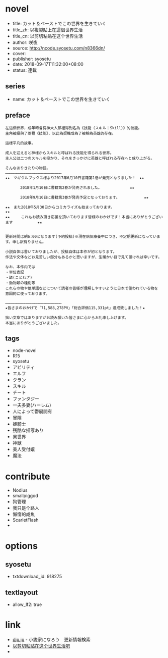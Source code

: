 # novel

- title: カット＆ペーストでこの世界を生きていく
- title_zh: 以複製貼上在這個世界生活
- title_cn: 以剪切粘贴在这个世界生活
- author: 咲夜
- source: http://ncode.syosetu.com/n8366dn/
- cover:
- publisher: syosetu
- date: 2018-09-17T11:32:00+08:00
- status: 連載

## series

- name: カット＆ペーストでこの世界を生きていく

## preface


```
在這個世界，成年時會從神大人那裡得到名為《技能（スキル｜Skill）》的技能。
主角被授與了兩種《技能》，以此為契機成為了被稱為英雄的存在。

這樣平凡的故事。

成人を迎えると神様からスキルと呼ばれる技能を得られる世界。
主人公は二つのスキルを授かり、それをきっかけに英雄と呼ばれる存在へと成り上がる。

そんなありきたりの物語。
…………………………………………………………………
★★　ツギクルブックス様より2017年6月10日書籍第1巻が発売となりました！　★★

　　　　2018年1月10日に書籍第2巻が発売されました。　　　　　　　　★★

　　　　2018年9月10日に書籍第3巻が発売予定となっております。　　　　　　　★★

★★　また2018年5月30日からコミカライズも始まっております。
★★
★★　　　これもお読み頂き応援を頂いております皆様のおかげです！本当にありがとうございます　　　　　　 ★★


更新時間は朝6:00となります(予約投稿)※現在病気療養中につき、不定期更新になっています。申し訳有りません。

小説自体は書いておりましたが、投稿自体は本作が初となります。
作法や文体などお見苦しい部分もあるかと思いますが、生暖かい目で見て頂ければ幸いです。

なお、本作内では
・単位表記
・諺(ことわざ)
・動物類の種別等
これらの物や他単語などについて読者の皆様が理解しやすいように日本で使われている物を
意図的に使っております。

…………………………………………………………………
★皆さまのおかげで「71,588,278PV」「総合評価115,331pt」達成致しました！★

拙い文章ではありますがお読み頂いた皆さまに心からお礼申し上げます。
本当にありがとうございました。
```

## tags

- node-novel
- R15
- syosetu
- アビリティ
- エルフ
- クラン
- スキル
- チート
- ファンタジー
- 一夫多妻(ハーレム)
- 人によって鬱展開有
- 冒険
- 姫騎士
- 残酷な描写あり
- 異世界
- 神獣
- 美人受付嬢
- 魔法

# contribute

- Nodius
- smallpiggod
- 狗管理
- 我只是个路人
- 懶惰的咸魚
- ScarletFlash
- 

# options

## syosetu

- txtdownload_id: 918275

## textlayout

- allow_lf2: true

# link

- [dip.jp](https://narou.dip.jp/search.php?text=n8366dn&novel=all&genre=all&new_genre=all&length=0&down=0&up=100) - 小説家になろう　更新情報検索
- [以剪切粘贴在这个世界生活吧](https://tieba.baidu.com/f?kw=%E4%BB%A5%E5%89%AA%E5%88%87%E7%B2%98%E8%B4%B4%E5%9C%A8%E8%BF%99%E4%B8%AA%E4%B8%96%E7%95%8C%E7%94%9F%E6%B4%BB&ie=utf-8 "以剪切粘贴在这个世界生活")
- 



